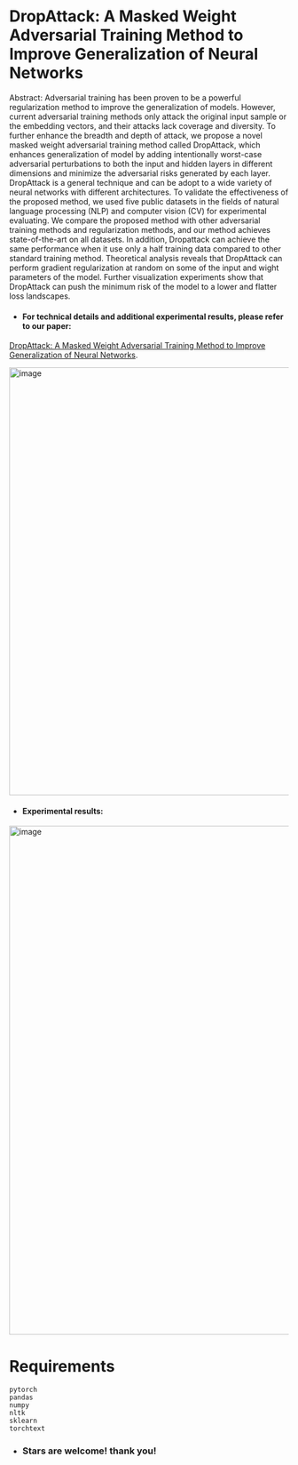 # DropAttack: A Masked Weight Adversarial Training Method to Improve Generalization of Neural Networks
Abstract: Adversarial training has been proven to be a powerful regularization method to improve the generalization of models. However, current adversarial training methods only attack the original input sample or the embedding vectors, and their attacks lack coverage and diversity. To further enhance the breadth and depth of attack, we propose a novel masked weight adversarial training method called DropAttack, which enhances generalization of model by adding intentionally worst-case adversarial perturbations to both the input and hidden layers in different dimensions and minimize the adversarial risks generated by each layer. DropAttack is a general technique and can be adopt to a wide variety of neural networks with different architectures. To validate the effectiveness of the proposed method, we used five public datasets in the fields of natural language processing (NLP) and computer vision (CV) for experimental evaluating. We compare the proposed method with other adversarial training methods and regularization methods, and our method achieves state-of-the-art on all datasets. In addition, Dropattack can achieve the same performance when it use only a half training data compared to other standard training method. Theoretical analysis reveals that DropAttack can perform gradient regularization at random on some of the input and wight parameters of the model. Further visualization experiments show that DropAttack can push the minimum risk of the model to a lower and flatter loss landscapes.

- #### For technical details and additional experimental results, please refer to our paper:

[DropAttack: A Masked Weight Adversarial Training Method to Improve Generalization of Neural Networks](http://arxiv.org/abs/2108.12805).

 <img width="770" alt="image" src="https://user-images.githubusercontent.com/56249874/131253058-b2efc608-f3e8-4633-977c-77e1c3f1e426.png">
 
- #### Experimental results:
<img width="916" alt="image" src="https://user-images.githubusercontent.com/56249874/131650037-5bdf978d-5ac1-4da2-9cac-aa7bda538b1b.png">

# Requirements
```
pytorch
pandas
numpy
nltk
sklearn
torchtext
```

- ### Stars are welcome! thank you!

